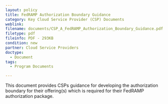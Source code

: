 ```yaml
---
layout: policy   
title: FedRAMP Authorization Boundary Guidance
category: Key Cloud Service Provider (CSP) Documents
weblink:
filename: documents/CSP_A_FedRAMP_Authorization_Boundary_Guidance.pdf
filetype: pdf
fileinfo: PDF - 293KB
condition: new
partner: Cloud Service Providers
doctype:
  - Document
tags:
  - Program Documents

---
```

This document provides CSPs guidance for developing the authorization boundary for their offering(s) which is required for their FedRAMP authorization package.
